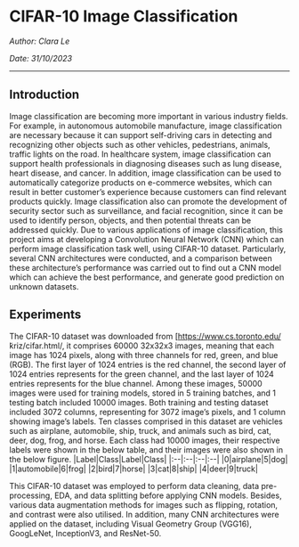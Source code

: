 # CIFAR-10 Image Classification

_Author: Clara Le_

_Date: 31/10/2023_

___

## Introduction
Image classification are becoming more important in various industry fields. For example, in autonomous automobile manufacture, image classification are necessary because it can support self-driving cars in detecting and recognizing other objects such as other vehicles, pedestrians, animals, traffic lights on the road. In healthcare system, image classification can support health professionals in diagnosing diseases such as lung disease, heart disease, and cancer. In addition, image classification can be used to automatically categorize products on e-commerce websites, which can result in better customer’s experience because customers can find relevant products quickly. Image classification also can promote the development of security sector such as surveillance, and facial recognition, since it can be used to identify person, objects, and then potential threats can be addressed quickly. Due to various applications of image classification, this project aims at developing a Convolution Neural Network (CNN) which can perform image classification task well, using CIFAR-10 dataset. Particularly, several CNN architectures were conducted, and a comparison between these architecture’s performance was carried out to find out a CNN model which can achieve the best performance, and generate good prediction on unknown datasets.

## Experiments
The CIFAR-10 dataset was downloaded from [https://www.cs.toronto.edu/ ̃kriz/cifar.html/, it comprises 60000 32x32x3 images, meaning that each image has 1024 pixels, along with three channels for red, green, and blue (RGB). The first layer of 1024 entries is the red channel, the second layer of 1024 entries represents for the green channel, and the last layer of 1024 entries represents for the blue channel. Among these images, 50000 images were used for training models, stored in 5 training batches, and 1 testing batch included 10000 images. Both training and testing dataset included 3072 columns, representing for 3072 image’s pixels, and 1 column showing image’s labels. Ten classes comprised in this dataset are vehicles such as airplane, automobile, ship, truck, and animals such as bird, cat, deer, dog, frog, and horse. Each class had 10000 images, their respective labels were shown in the below table, and their images were also shown in the below figure.
|Label|Class|Label|Class|
|:--|:--|:--|:--| 
|0|airplane|5|dog|
|1|automobile|6|frog|
|2|bird|7|horse|
|3|cat|8|ship|
|4|deer|9|truck|





This CIFAR-10 dataset was employed to perform data cleaning, data pre-processing, EDA, and data splitting before applying CNN models. Besides, various data augmentation methods for images such as flipping, rotation, and contrast were also utilised. In addition, many CNN architectures were applied on the dataset, including Visual Geometry Group (VGG16), GoogLeNet, InceptionV3, and ResNet-50.




